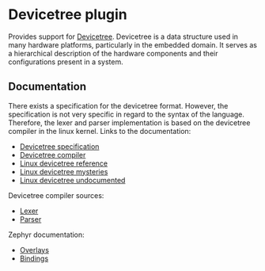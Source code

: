 # Devicetree plugin
Provides support for [Devicetree](https://www.devicetree.org). Devicetree is a
data structure used in many hardware platforms, particularly in the embedded
domain. It serves as a hierarchical description of the hardware components and
their configurations present in a system.

## Documentation
There exists a specification for the devicetree format. However, the
specification is not very specific in regard to the syntax of the language.
Therefore, the lexer and parser implementation is based on the devicetree
compiler in the linux kernel. Links to the documentation:
- [Devicetree specification](https://devicetree-specification.readthedocs.io/en/latest)
- [Devicetree compiler](https://git.kernel.org/pub/scm/utils/dtc/dtc.git/tree/Documentation/manual.txt)
- [Linux devicetree reference](https://elinux.org/Device_Tree_Reference)
- [Linux devicetree mysteries](https://elinux.org/Device_Tree_Mysteries)
- [Linux devicetree undocumented](https://elinux.org/Device_Tree_Source_Undocumented)

Devicetree compiler sources:
- [Lexer](https://git.kernel.org/pub/scm/linux/kernel/git/torvalds/linux.git/tree/scripts/dtc/dtc-lexer.l?h=v6.3-rc5)
- [Parser](https://git.kernel.org/pub/scm/linux/kernel/git/torvalds/linux.git/tree/scripts/dtc/dtc-parser.y?h=v6.3-rc5)

Zephyr documentation:
- [Overlays](https://docs.zephyrproject.org/latest/build/dts/howtos.html#set-devicetree-overlays)
- [Bindings](https://docs.zephyrproject.org/latest/build/dts/bindings.html)